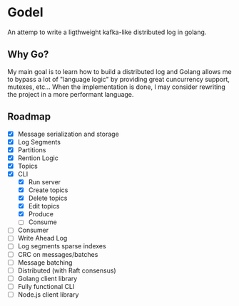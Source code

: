# Godel

An attemp to write a ligthweight kafka-like distributed log in golang.

## Why Go?

My main goal is to learn how to build a distributed log and Golang allows me to bypass a lot of "language logic" by providing great cuncurrency support, mutexes, etc... When the implementation is done, I may consider rewriting the project in a more performant language.

## Roadmap

- [x] Message serialization and storage
- [x] Log Segments
- [x] Partitions
- [x] Rention Logic
- [x] Topics
- [x] CLI
    - [x] Run server
    - [x] Create topics
    - [x] Delete topics
    - [x] Edit topics
    - [x] Produce
    - [ ] Consume
- [ ] Consumer
- [ ] Write Ahead Log
- [ ] Log segments sparse indexes
- [ ] CRC on messages/batches
- [ ] Message batching
- [ ] Distributed (with Raft consensus)
- [ ] Golang client library
- [ ] Fully functional CLI
- [ ] Node.js client library
